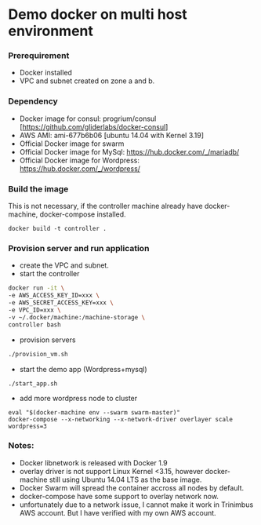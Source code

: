 # Demo docker on multi host environment

### Prerequirement
* Docker installed
* VPC and subnet created on zone a and b.

### Dependency
* Docker image for consul:  progrium/consul [https://github.com/gliderlabs/docker-consul]
* AWS AMI: ami-677b6b06 [ubuntu 14.04 with Kernel 3.19]
* Official Docker image for swarm
* Official Docker image for MySql: https://hub.docker.com/_/mariadb/
* Official Docker image for Wordpress: https://hub.docker.com/_/wordpress/

### Build the image
This is not necessary, if the controller machine already have docker-machine, docker-compose installed.
```
docker build -t controller .
```

### Provision server and run application
* create the VPC and subnet.
* start the controller
```sh
docker run -it \
-e AWS_ACCESS_KEY_ID=xxx \
-e AWS_SECRET_ACCESS_KEY=xxx \
-e VPC_ID=xxx \
-v ~/.docker/machine:/machine-storage \
controller bash
```
* provision servers
```sh  
./provision_vm.sh 
```
* start the demo app (Wordpress+mysql)
```
./start_app.sh
```
* add more wordpress node to cluster
```
eval "$(docker-machine env --swarm swarm-master)"
docker-compose --x-networking --x-network-driver overlayer scale wordpress=3
```

### Notes:
* Docker libnetwork is released with Docker 1.9
* overlay driver is not support Linux Kernel <3.15, however docker-machine still using Ubuntu 14.04 LTS as the base image.
* Docker Swarm will spread the container accross all nodes by default. 
* docker-compose have some support to overlay network now.
* unfortunately due to a network issue, I cannot make it work in Trinimbus AWS account. But I have verified with my own AWS account.
